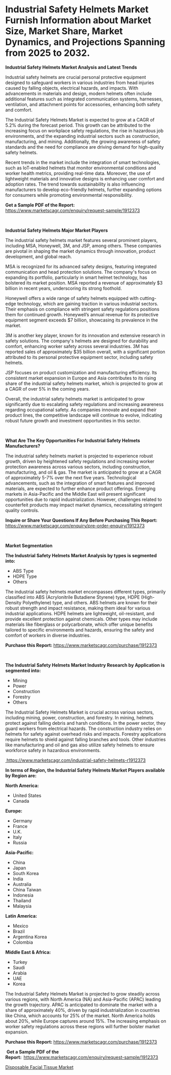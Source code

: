 <p><h1>Industrial Safety Helmets Market Furnish Information about Market Size, Market Share, Market Dynamics, and Projections Spanning from 2025 to 2032.</h1></p><p><strong>Industrial Safety Helmets Market Analysis and Latest Trends</strong></p>
<p><p>Industrial safety helmets are crucial personal protective equipment designed to safeguard workers in various industries from head injuries caused by falling objects, electrical hazards, and impacts. With advancements in materials and design, modern helmets often include additional features such as integrated communication systems, harnesses, ventilation, and attachment points for accessories, enhancing both safety and comfort.</p><p>The Industrial Safety Helmets Market is expected to grow at a CAGR of 5.2% during the forecast period. This growth can be attributed to the increasing focus on workplace safety regulations, the rise in hazardous job environments, and the expanding industrial sectors such as construction, manufacturing, and mining. Additionally, the growing awareness of safety standards and the need for compliance are driving demand for high-quality safety helmets.</p><p>Recent trends in the market include the integration of smart technologies, such as IoT-enabled helmets that monitor environmental conditions and worker health metrics, providing real-time data. Moreover, the use of lightweight materials and innovative designs is enhancing user comfort and adoption rates. The trend towards sustainability is also influencing manufacturers to develop eco-friendly helmets, further expanding options for consumers while promoting environmental responsibility.</p></p>
<p><strong>Get a Sample PDF of the Report:&nbsp;</strong> <a href="https://www.marketscagr.com/enquiry/request-sample/1912373?utm_campaign=2235&utm_medium=2&utm_source=Github&utm_content=ia&utm_term=09022025&utm_id=industrial-safety-helmets">https://www.marketscagr.com/enquiry/request-sample/1912373</a></p>
<p>&nbsp;</p>
<p><strong>Industrial Safety Helmets Major Market Players</strong></p>
<p><p>The industrial safety helmets market features several prominent players, including MSA, Honeywell, 3M, and JSP, among others. These companies are pivotal in shaping the market dynamics through innovation, product development, and global reach.</p><p>MSA is recognized for its advanced safety designs, featuring integrated communication and head protection solutions. The company's focus on expanding its portfolio, particularly in smart helmet technology, has bolstered its market position. MSA reported a revenue of approximately $3 billion in recent years, underscoring its strong foothold.</p><p>Honeywell offers a wide range of safety helmets equipped with cutting-edge technology, which are gaining traction in various industrial sectors. Their emphasis on compliance with stringent safety regulations positions them for continued growth. Honeywell’s annual revenue for its protective equipment segment exceeds $7 billion, showcasing its prevalence in the market.</p><p>3M is another key player, known for its innovation and extensive research in safety solutions. The company's helmets are designed for durability and comfort, enhancing worker safety across several industries. 3M has reported sales of approximately $35 billion overall, with a significant portion attributed to its personal protective equipment sector, including safety helmets.</p><p>JSP focuses on product customization and manufacturing efficiency. Its consistent market expansion in Europe and Asia contributes to its rising share of the industrial safety helmets market, which is projected to grow at a CAGR of over 5% in the coming years. </p><p>Overall, the industrial safety helmets market is anticipated to grow significantly due to escalating safety regulations and increasing awareness regarding occupational safety. As companies innovate and expand their product lines, the competitive landscape will continue to evolve, indicating robust future growth and investment opportunities in this sector.</p></p>
<p>&nbsp;</p>
<p><strong>What Are The Key Opportunities For Industrial Safety Helmets Manufacturers?</strong></p>
<p><p>The industrial safety helmets market is projected to experience robust growth, driven by heightened safety regulations and increasing worker protection awareness across various sectors, including construction, manufacturing, and oil & gas. The market is anticipated to grow at a CAGR of approximately 5-7% over the next five years. Technological advancements, such as the integration of smart features and improved materials, are expected to further enhance product offerings. Emerging markets in Asia-Pacific and the Middle East will present significant opportunities due to rapid industrialization. However, challenges related to counterfeit products may impact market dynamics, necessitating stringent quality controls.</p></p>
<p><strong>Inquire or Share Your Questions If Any Before Purchasing This Report:</strong> <a href="https://www.marketscagr.com/enquiry/pre-order-enquiry/1912373?utm_campaign=2235&utm_medium=2&utm_source=Github&utm_content=ia&utm_term=09022025&utm_id=industrial-safety-helmets">https://www.marketscagr.com/enquiry/pre-order-enquiry/1912373</a></p>
<p>&nbsp;</p>
<p><strong>Market Segmentation</strong></p>
<p><strong>The Industrial Safety Helmets Market Analysis by types is segmented into:</strong></p>
<p><ul><li>ABS Type</li><li>HDPE Type</li><li>Others</li></ul></p>
<p><p>The industrial safety helmets market encompasses different types, primarily classified into ABS (Acrylonitrile Butadiene Styrene) type, HDPE (High-Density Polyethylene) type, and others. ABS helmets are known for their robust strength and impact resistance, making them ideal for various industrial applications. HDPE helmets are lightweight, oil-resistant, and provide excellent protection against chemicals. Other types may include materials like fiberglass or polycarbonate, which offer unique benefits tailored to specific environments and hazards, ensuring the safety and comfort of workers in diverse industries.</p></p>
<p><strong>Purchase this Report:&nbsp;</strong><a href="https://www.marketscagr.com/purchase/1912373?utm_campaign=2235&utm_medium=2&utm_source=Github&utm_content=ia&utm_term=09022025&utm_id=industrial-safety-helmets">https://www.marketscagr.com/purchase/1912373</a></p>
<p>&nbsp;</p>
<p><strong>The Industrial Safety Helmets Market Industry Research by Application is segmented into:</strong></p>
<p><ul><li>Mining</li><li>Power</li><li>Construction</li><li>Forestry</li><li>Others</li></ul></p>
<p><p>The Industrial Safety Helmets Market is crucial across various sectors, including mining, power, construction, and forestry. In mining, helmets protect against falling debris and harsh conditions. In the power sector, they guard workers from electrical hazards. The construction industry relies on helmets for safety against overhead risks and impacts. Forestry applications require helmets to shield against falling branches and tools. Other industries like manufacturing and oil and gas also utilize safety helmets to ensure workforce safety in hazardous environments.</p></p>
<p><a href="https://www.marketscagr.com/industrial-safety-helmets-r1912373?utm_campaign=2235&utm_medium=2&utm_source=Github&utm_content=ia&utm_term=09022025&utm_id=industrial-safety-helmets">&nbsp;https://www.marketscagr.com/industrial-safety-helmets-r1912373</a></p>
<p><strong>In terms of Region, the Industrial Safety Helmets Market Players available by Region are:</strong></p>
<p>
    <p> <strong> North America: </strong>
        <ul>
            <li>United States</li>
            <li>Canada</li>
        </ul>
        </p> 
    <p> <strong> Europe: </strong>
        <ul>
            <li>Germany</li>
            <li>France</li>
            <li>U.K.</li>
            <li>Italy</li>
            <li>Russia</li>
        </ul>
        </p> 
    <p> <strong> Asia-Pacific: </strong>
        <ul>
            <li>China</li>
            <li>Japan</li>
            <li>South Korea</li>
            <li>India</li>
            <li>Australia</li>
            <li>China Taiwan</li>
            <li>Indonesia</li>
            <li>Thailand</li>
            <li>Malaysia</li>
        </ul>
        </p> 
    <p> <strong> Latin America: </strong>
        <ul>
            <li>Mexico</li>
            <li>Brazil</li>
            <li>Argentina Korea</li>
            <li>Colombia</li>
        </ul>
        </p> 
    <p> <strong> Middle East & Africa: </strong>
        <ul>
            <li>Turkey</li>
            <li>Saudi</li>
            <li>Arabia</li>
            <li>UAE</li>
            <li>Korea</li>
        </ul>
    </p>
    </p>
<p><p>The Industrial Safety Helmets Market is projected to grow steadily across various regions, with North America (NA) and Asia-Pacific (APAC) leading the growth trajectory. APAC is anticipated to dominate the market with a share of approximately 40%, driven by rapid industrialization in countries like China, which accounts for 25% of the market. North America holds about 20%, while Europe captures around 15%. The increasing emphasis on worker safety regulations across these regions will further bolster market expansion.</p></p>
<p><strong>Purchase this Report: </strong><a href="https://www.marketscagr.com/purchase/1912373?utm_campaign=2235&utm_medium=2&utm_source=Github&utm_content=ia&utm_term=09022025&utm_id=industrial-safety-helmets">https://www.marketscagr.com/purchase/1912373</a></p>
<p>&nbsp;<strong>Get a Sample PDF of the Report:&nbsp;&nbsp;</strong><a href="https://www.marketscagr.com/enquiry/request-sample/1912373?utm_campaign=2235&utm_medium=2&utm_source=Github&utm_content=ia&utm_term=09022025&utm_id=industrial-safety-helmets">https://www.marketscagr.com/enquiry/request-sample/1912373</a></p>
<p><strong></strong></p>
<p><p><a href="https://github.com/ilonaenterline65/Market-Research-Report-List-1/blob/main/disposable-facial-tissue-market.md?utm_campaign=2235&utm_medium=2&utm_source=Github&utm_content=ia&utm_term=09022025&utm_id=industrial-safety-helmets">Disposable Facial Tissue Market</a></p></p>